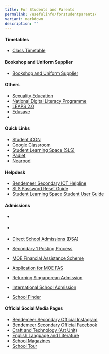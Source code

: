 ```yaml
---
title: For Students and Parents
permalink: /usefulinfo/forstudentparents/
variant: markdown
description: ""
---
```

#### Timetables

* [Class Timetable](/timetable/class-timetable/)

#### Bookshop and Uniform Supplier
* [Bookshop and Uniform Supplier](/resources-for-student-n-parent/booksuniform/)

#### Others

* [Sexuality Education](https://www.moe.gov.sg/education-in-sg/our-programmes/sexuality-education/scope-and-teaching-approach)
* [National Digital Literacy Programme](https://www.bendemeersec.moe.edu.sg/key-programmes/ndlp/purchasepld/)
* <a href="https://www.moe.gov.sg/education-in-sg/our-programmes/cca/leaps2-0" target="_blank">LEAPS 2.0</a>
* <a href="https://www.moe.gov.sg/financial-matters/edusave-account" target="_blank">Edusave</a>
* []()

#### Quick Links

* [Student iCON](https://workspace.google.com/dashboard)
* [Google Classroom](https://classroom.google.com)
* [Student Learning Space (SLS)](https://vle.learning.moe.edu.sg/login)
* [Padlet](https://bendemeersecondary.padlet.org)
* [Nearpod](https://nearpod.com/)

#### Helpdesk

* [Bendemeer Secondary ICT Helpline](https://go.gov.sg/bdms-icthelp)
* [SLS Password Reset Guide](https://www.learning.moe.edu.sg/login-troubleshooting/authentication/reset-sls-password-student/)
* [Student Learning Space Student User Guide](https://www.learning.moe.edu.sg/student-user-guide/index)

#### Admissions

* []()
* []()

* <a href="https://www.moe.gov.sg/secondary/dsa" target="_blank">Direct School Admissions (DSA)</a>
* <a href="https://www.moe.gov.sg/secondary/s1-posting" target="_blank">Secondary 1 Posting Process</a>
* <a href="https://www.moe.gov.sg/financial-matters/financial-assistance" target="_blank">MOE Financial Assistance Scheme</a>
* [Application for MOE FAS](/resources-for-student-n-parent/moefas/)
* <a href="https://www.moe.gov.sg/returning-singaporeans" target="_blank">Returning Singaporean Admission</a>
* <a href="https://www.moe.gov.sg/international-students" target="_blank">International School Admission</a>
* <a href="https://www.moe.gov.sg/schoolfinder" target="_blank">School Finder</a>


#### Official Social Media Pages

* <a href="https://www.instagram.com/bendemeer_secondary_official" target="_blank">Bendemeer Secondary Official Instagram</a>
* <a href="https://www.facebook.com/BendemeerSecondaryOfficial" target="_blank">Bendemeer Secondary Official Facebook</a>
* <a href="https://www.instagram.com/bendemeer_art" target="_blank">Craft and Technology (Art Unit)</a>
* <a href="https://www.instagram.com/bdmseldept" target="_blank">English Language and Literature</a>
* <a href="https://www.bendemeersec.moe.edu.sg/for-parents/sch-magazines" target="_blank">School Magazines</a>
* <a href="https://www.bendemeersec.moe.edu.sg/about-us/bendemeer-school-tour" target="_blank">School Tour</a>